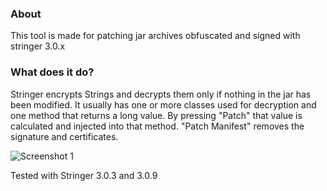 ### About
This tool is made for patching jar archives obfuscated and signed with stringer 3.0.x
### What does it do?
Stringer encrypts Strings and decrypts them only if nothing in the jar has been modified.
It usually has one or more classes used for decryption and one method that returns a long value. By pressing "Patch" that value is calculated and injected into that method.
"Patch Manifest" removes the signature and certificates.

![Screenshot 1](https://i.imgur.com/Ckr7CFm.png)

Tested with Stringer 3.0.3 and 3.0.9
